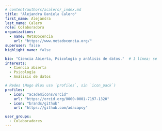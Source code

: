 ```yaml
---
# content/authors/acalero/_index.md
title: "Alejandra Daniela Calero"
first_name: Alejandra
last_name: Calero
role: Colaboradora
organizations:
  - name: MetaDocencia
    url: "https://www.metadocencia.org/"
superuser: false
highlight_name: false

bio: "Ciencia Abierta, Psicología y análisis de datos."  # 1 línea; se muestra al final de los posts
interests:
  - Ciencia abierta
  - Psicología
  - Análisis de datos

# Redes (Hugo Blox usa `profiles`, sin `icon_pack`)
profiles:
  - icon: "academicons/orcid"
    url: "https://orcid.org/0000-0001-7197-1320"
  - icon: "brands/github"
    url: "https://github.com/adacapsy"

user_groups:
  - Colaboradores
---
```

